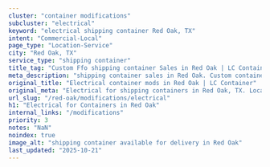 ```yaml
---
cluster: "container modifications"
subcluster: "electrical"
keyword: "electrical shipping container Red Oak, TX"
intent: "Commercial-Local"
page_type: "Location-Service"
city: "Red Oak, TX"
service_type: "shipping container"
title_tag: "Custom Ffo shipping container Sales in Red Oak | LC Container"
meta_description: "shipping container sales in Red Oak. Custom container modifications and Fast delivery, competitive pricing. Serving modifications area. Quote ID: W5T. Call (214) 524-4168 for your free quote today."
original_title: "Electrical container mods in Red Oak | LC Container"
original_meta: "Electrical for shipping containers in Red Oak, TX. Local fabrication & pro install. LC Container — Since 2003. Get a quote."
url_slug: "/red-oak/modifications/electrical"
h1: "Electrical for Containers in Red Oak"
internal_links: "/modifications"
priority: 3
notes: "NaN"
noindex: true
image_alt: "shipping container available for delivery in Red Oak"
last_updated: "2025-10-21"
---
```


<!-- TODO: Add unique city/inventory copy, images, and internal links here. -->
